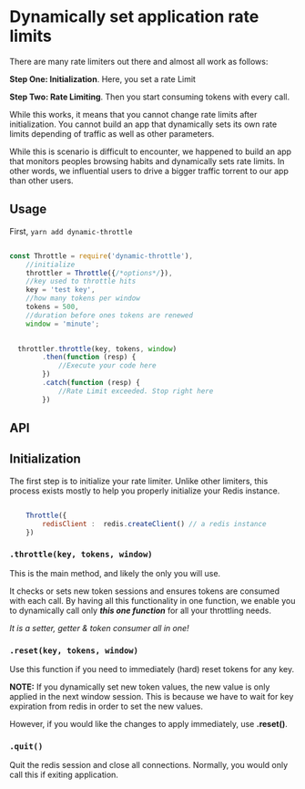 # Dynamically set application rate limits

There are many rate limiters out there and almost all work as follows:

**Step One: Initialization**. Here, you set a rate Limit

**Step Two: Rate Limiting**. Then you start consuming tokens with every call.

While this works, it means that you cannot change rate limits after initialization. You cannot build an app that dynamically sets its own rate limits depending of traffic as well as other parameters.

While this is scenario is difficult to encounter, we happened to build an app that monitors peoples browsing habits and dynamically sets rate limits. In other words, we influential users to drive a bigger traffic torrent to our app than other users. 

## Usage 
First, ```yarn add dynamic-throttle```


```javascript

const Throttle = require('dynamic-throttle'),
    //initialize
    throttler = Throttle({/*options*/}),
    //key used to throttle hits
    key = 'test key',
    //how many tokens per window
    tokens = 500,
    //duration before ones tokens are renewed
    window = 'minute'; 
    

  throttler.throttle(key, tokens, window)
        .then(function (resp) {
            //Execute your code here
        })
        .catch(function (resp) {
            //Rate Limit exceeded. Stop right here
        })

```

## API

## Initialization
The first step is to initialize your rate limiter. Unlike other limiters, this process exists mostly to help you properly initialize your Redis instance.

```javascript

    Throttle({
        redisClient :  redis.createClient() // a redis instance
    })

```


### ```.throttle(key, tokens, window)```
This is the main method, and likely the only you will use.

It checks or sets new token sessions and ensures tokens are consumed with each call. By having all this functionality in one function, we enable you to dynamically call only ***this one function*** for all your throttling needs. 

*It is a setter, getter & token consumer all in one!*

### ```.reset(key, tokens, window)```
Use this function if you need to immediately (hard) reset tokens for any key.

**NOTE:** If you dynamically set new token values, the new value is only applied in the next window session. This is because we have to wait for key expiration from redis in order to set the new values.

However, if you would like the changes to apply immediately, use **.reset()**.

### ```.quit()```
Quit the redis session and close all connections. Normally, you would only call this if exiting application.



